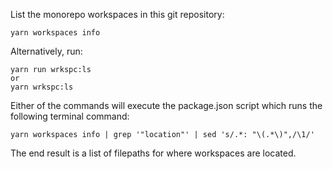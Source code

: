 


List the monorepo workspaces in this git repository:

```
yarn workspaces info
```

Alternatively, run:

```
yarn run wrkspc:ls
or
yarn wrkspc:ls
```

Either of the commands will execute the package.json script which runs the following terminal command:

```
yarn workspaces info | grep '"location"' | sed 's/.*: "\(.*\)",/\1/'

```

The end result is a list of filepaths for where workspaces are located.